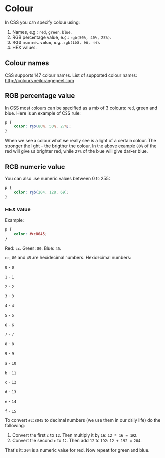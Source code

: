 # Colour

In CSS you can specify colour using:

1. Names, e.g.: `red`, `green`, `blue`.
2. RGB percentage value, e.g.: `rgb(50%, 40%, 25%)`.
3. RGB numeric value, e.g.: `rgb(105, 98, 44)`.
4. HEX values.

## Colour names

CSS supports 147 colour names. List of supported colour names: http://colours.neilorangepeel.com

## RGB percentage value

In CSS most colours can be specified as a mix of 3 colours: red, green and blue. Here is an example of CSS rule:

```css
p {
	color: rgb(80%, 50%, 27%);
}
```

When we see a colour what we really see is a light of a certain colour. The stronger the light - the brigther the colour. In the above example `80%` of the red will give us brighter red, while `27%` of the blue will give darker blue.

## RGB numeric value

You can also use numeric values between 0 to 255:

```css
p {
	color: rgb(204, 128, 69);
}
```

### HEX value

Example:

```css
p {
	color: #cc8045;
}
```

Red: `cc`.
Green: `80`.
Blue: `45`.

`cc`, `80` and `45` are hexidecimal numbers. Hexidecimal numbers:

`0` - `0`

`1` - `1`

`2` - `2`

`3` - `3`

`4` - `4`

`5` - `5`

`6` - `6`

`7` - `7`

`8` - `8`

`9` - `9`

`a` - `10`

`b` - `11`

`c` - `12`

`d` - `13`

`e` - `14`

`f` - `15`

To convert `#cc8045` to decimal numbers (we use them in our daily life) do the following:

1. Convert the first `c` to `12`. Then multiply it by `16`: `12 * 16 = 192`.
2. Convert the second `c` to `12`. Then add `12` to `192`: `12 + 192 = 204`.

That's it: `204` is a numeric value for red. Now repeat for green and blue.



